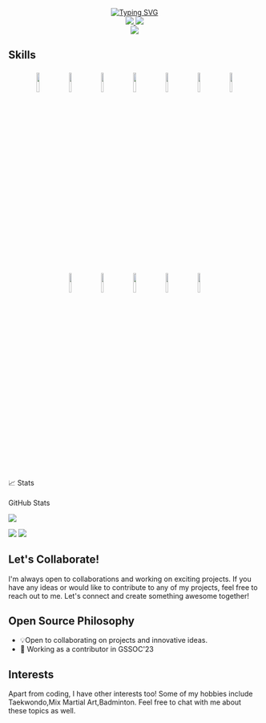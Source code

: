 
<p align="center">
<a href="https://github.com/itz-sayak">
    <img src="https://readme-typing-svg.demolab.com?font=Georgia&size=18&duration=2000&pause=100&multiline=true&width=500&height=80&lines=Sayak+Dutta;Electrical Engineer+%7C+NIT SIKKIM+%7C+GSSOC'23;AI+%7C+Computer+Vision+%7C+Bots%7C+Software Development" alt="Typing SVG" />
</a>
<br/>


<a href="https://www.linkedin.com/in/sayak-dutta-007abcdefg/">
    <img src="https://img.shields.io/badge/-Linkedin-blue?style=flat-square&logo=linkedin">
</a>
<a href="mailto:b200122@nitsikkim.ac.in">
    <img src="https://img.shields.io/badge/-Email-red?style=flat-square&logo=gmail&logoColor=white">
</a>
<br/>

<a href="https://github.com/drkostas">
    <img src="https://github-stats-alpha.vercel.app/api?username=itz-sayak&cc=22272e&tc=37BCF6&ic=fff&bc=0000">
</a>

## Skills
<p align="center">
	<img width="10%" style="padding:5px" src="https://img.icons8.com/color/144/000000/java-coffee-cup-logo.png"/>
	<img width="10%" style="padding:5px" src="https://img.icons8.com/color/144/000000/python.png"/>
	<img width="10%" style="padding:5px" src="https://img.icons8.com/color/144/000000/html-5.png"/>
	<img width="10%" style="padding:5px" src="https://img.icons8.com/color/144/000000/css3.png"/>
        <img width="10%" style="padding:5px" src="https://img.icons8.com/color/144/000000/git.png"/>
	<img width="10%" style="padding:5px" src="https://img.icons8.com/color/144/000000/github.png"/>
        <img width="10%" style="padding:5px" src="https://img.icons8.com/color/144/000000/linux.png"/>
	<img width="10%" style="padding:5px" src="https://img.icons8.com/color/144/000000/mongodb.png"/>
        <img width="10%" style="padding:5px" src="https://img.icons8.com/color/144/000000/mysql-logo.png"/>
	<img width="10%" style="padding:5px" src="https://img.icons8.com/color/144/000000/amazon-web-services.png"/>
        <img width="10%" style="padding:5px" src="https://img.icons8.com/color/144/000000/metasploit.png"/>
	<img width="10%" style="padding:5px" src="https://img.icons8.com/color/144/000000/tensorflow.png"/>

<summary>📈 Stats</summary>
  <br>
 GitHub Stats

 
 ![](http://github-profile-summary-cards.vercel.app/api/cards/profile-details?username=itz-sayak&theme=dracula) 

![](http://github-profile-summary-cards.vercel.app/api/cards/repos-per-language?username=itz-sayak&theme=dracula) 
![](http://github-profile-summary-cards.vercel.app/api/cards/most-commit-language?username=itz-sayak&theme=dracula)
  <br>

## Let's Collaborate!

I'm always open to collaborations and working on exciting projects. If you have any ideas or would like to contribute to any of my projects, feel free to reach out to me. Let's connect and create something awesome together!

## Open Source Philosophy

* 💡Open to collaborating on projects and innovative ideas. 
*  🌱 Working as a contributor in GSSOC'23
  
## Interests

Apart from coding, I have other interests too! Some of my hobbies include Taekwondo,Mix Martial Art,Badminton. Feel free to chat with me about these topics as well.

